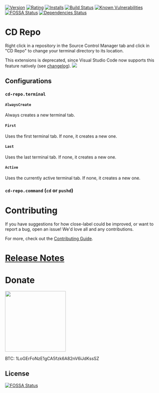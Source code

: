 [![Version](https://vsmarketplacebadge.apphb.com/version-short/logerfo.cd-repo.svg)](https://marketplace.visualstudio.com/items?itemName=logerfo.cd-repo)
[![Rating](https://vsmarketplacebadge.apphb.com/rating-short/logerfo.cd-repo.svg)](https://marketplace.visualstudio.com/items?itemName=logerfo.cd-repo)
[![Installs](https://vsmarketplacebadge.apphb.com/installs/logerfo.cd-repo.svg)](https://marketplace.visualstudio.com/items?itemName=logerfo.cd-repo)
[![Build Status](https://travis-ci.org/Logerfo/cd-repo.svg?branch=master)](https://travis-ci.org/Logerfo/cd-repo)
[![Known Vulnerabilities](https://snyk.io/test/github/logerfo/cd-repo/badge.svg)](https://snyk.io/test/github/logerfo/cd-repo)
[![FOSSA Status](https://app.fossa.io/api/projects/git%2Bgithub.com%2FLogerfo%2Fcd-repo.svg?type=shield)](https://app.fossa.io/projects/git%2Bgithub.com%2FLogerfo%2Fcd-repo?ref=badge_shield)
[![Dependencies Status](https://david-dm.org/logerfo/cd-repo/dev-status.svg)](https://david-dm.org/logerfo/cd-repo?type=dev)

# CD Repo

Right click in a repository in the Source Control Manager tab and click in "CD Repo" to change your terminal directory to its location.

This extensions is deprecated, since Visual Studio Code now supports this feature natively (see [changelog](https://code.visualstudio.com/updates/v1_46#_open-in-terminal)).
![](https://code.visualstudio.com/assets/updates/1_46/scm-open-in-terminal.png)

## Configurations
### `cd-repo.terminal`
#### `AlwaysCreate`
Always creates a new terminal tab.

#### `First`
Uses the first terminal tab. If none, it creates a new one.

#### `Last`
Uses the last terminal tab. If none, it creates a new one.

#### `Active`
Uses the currently active terminal tab. If none, it creates a new one.

### `cd-repo.command` (`cd` or `pushd`)

# Contributing

If you have suggestions for how close-label could be improved, or want to report a bug, open an issue! We'd love all and any contributions.

For more, check out the [Contributing Guide](CONTRIBUTING.md).

# [Release Notes](CHANGELOG.md)

# Donate

<img src="https://i.imgur.com/ndlBtuX.png" width="200">

BTC: 1LoGErFoNzE1gCA5fzk6A82nV6iJdKssSZ


## License
[![FOSSA Status](https://app.fossa.io/api/projects/git%2Bgithub.com%2FLogerfo%2Fcd-repo.svg?type=large)](https://app.fossa.io/projects/git%2Bgithub.com%2FLogerfo%2Fcd-repo?ref=badge_large)
